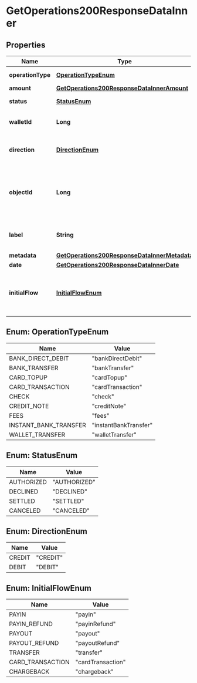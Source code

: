 

# GetOperations200ResponseDataInner


## Properties

| Name | Type | Description | Notes |
|------------ | ------------- | ------------- | -------------|
|**operationType** | [**OperationTypeEnum**](#OperationTypeEnum) | Type of operation.  |  [optional] |
|**amount** | [**GetOperations200ResponseDataInnerAmount**](GetOperations200ResponseDataInnerAmount.md) |  |  [optional] |
|**status** | [**StatusEnum**](#StatusEnum) | operation status |  [optional] |
|**walletId** | **Long** | ID of the wallet impacted |  [optional] |
|**direction** | [**DirectionEnum**](#DirectionEnum) | Direction of operation credit or debit |  [optional] |
|**objectId** | **Long** | The unique identifier of the Treezor object that contains the initial operation  |  [optional] |
|**label** | **String** | The tag attached to the operation |  [optional] |
|**metadata** | [**GetOperations200ResponseDataInnerMetadata**](GetOperations200ResponseDataInnerMetadata.md) |  |  [optional] |
|**date** | [**GetOperations200ResponseDataInnerDate**](GetOperations200ResponseDataInnerDate.md) |  |  [optional] |
|**initialFlow** | [**InitialFlowEnum**](#InitialFlowEnum) | Context about the technical conext of the initial operation. |  [optional] |



## Enum: OperationTypeEnum

| Name | Value |
|---- | -----|
| BANK_DIRECT_DEBIT | &quot;bankDirectDebit&quot; |
| BANK_TRANSFER | &quot;bankTransfer&quot; |
| CARD_TOPUP | &quot;cardTopup&quot; |
| CARD_TRANSACTION | &quot;cardTransaction&quot; |
| CHECK | &quot;check&quot; |
| CREDIT_NOTE | &quot;creditNote&quot; |
| FEES | &quot;fees&quot; |
| INSTANT_BANK_TRANSFER | &quot;instantBankTransfer&quot; |
| WALLET_TRANSFER | &quot;walletTransfer&quot; |



## Enum: StatusEnum

| Name | Value |
|---- | -----|
| AUTHORIZED | &quot;AUTHORIZED&quot; |
| DECLINED | &quot;DECLINED&quot; |
| SETTLED | &quot;SETTLED&quot; |
| CANCELED | &quot;CANCELED&quot; |



## Enum: DirectionEnum

| Name | Value |
|---- | -----|
| CREDIT | &quot;CREDIT&quot; |
| DEBIT | &quot;DEBIT&quot; |



## Enum: InitialFlowEnum

| Name | Value |
|---- | -----|
| PAYIN | &quot;payin&quot; |
| PAYIN_REFUND | &quot;payinRefund&quot; |
| PAYOUT | &quot;payout&quot; |
| PAYOUT_REFUND | &quot;payoutRefund&quot; |
| TRANSFER | &quot;transfer&quot; |
| CARD_TRANSACTION | &quot;cardTransaction&quot; |
| CHARGEBACK | &quot;chargeback&quot; |



